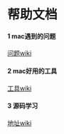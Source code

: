 # 帮助文档
#### 1 mac遇到的问题 
[问题wiki](https://github.com/xiaomingxian/help-doc/wiki/1.mac%E9%81%87%E5%88%B0%E7%9A%84%E9%97%AE%E9%A2%98)

#### 2 mac好用的工具 
[工具wiki](https://github.com/xiaomingxian/help-doc/wiki/0.mac%E5%B7%A5%E5%85%B7)

#### 3 源码学习
[地址wiki](https://github.com/xiaomingxian/help-doc/wiki/2.%E6%BA%90%E7%A0%81%E5%AD%A6%E4%B9%A0) 
